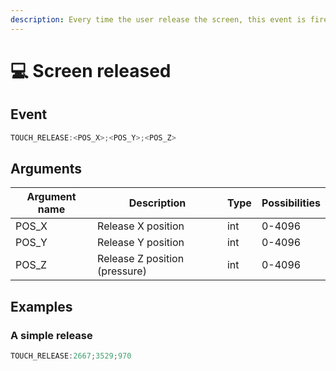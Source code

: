 ```yaml
---
description: Every time the user release the screen, this event is fired
---
```


# 💻 Screen released

## Event

```javascript
TOUCH_RELEASE:<POS_X>;<POS_Y>;<POS_Z>
```

## Arguments

| Argument name | Description                   | Type | Possibilities |
| ------------- | ----------------------------- | ---- | ------------- |
| POS\_X        | Release X position            | int  | 0-4096        |
| POS\_Y        | Release Y position            | int  | 0-4096        |
| POS\_Z        | Release Z position (pressure) | int  | 0-4096        |

## Examples

### A simple release

```javascript
TOUCH_RELEASE:2667;3529;970
```
